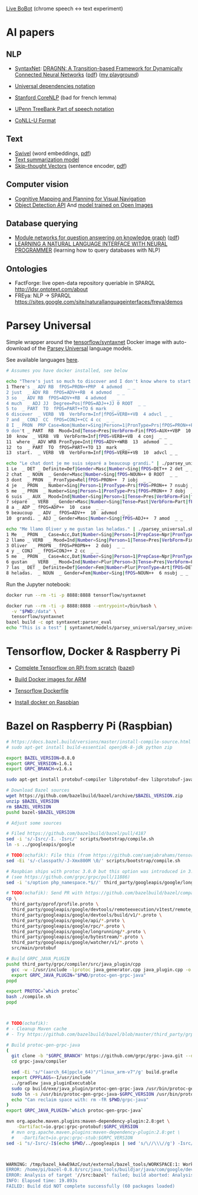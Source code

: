[Live BoBot](https://rawgit.com/ochafik/ai-playground/master/bobot/build/index.html) (chrome speech <-> text experiment)

# AI papers

## NLP

- [SyntaxNet](https://github.com/tensorflow/models/tree/master/research/syntaxnet): [DRAGNN: A Transition-based Framework for Dynamically Connected Neural Networks]() ([pdf](https://arxiv.org/pdf/1703.04474.pdf)) ([my playground](https://github.com/ochafik/parsey-universal-playground))

- [Universal dependencies notation](http://universaldependencies.org/u/dep/all.html)
- [Stanford CoreNLP](http://corenlp.run/) (bad for french lemma)
- [UPenn TreeBank Part of speech notation](https://www.ling.upenn.edu/courses/Fall_2003/ling001/penn_treebank_pos.html)
- [CoNLL-U Format](http://universaldependencies.org/format.html)

## Text

- [Swivel](https://github.com/tensorflow/models/tree/master/research/swivel) (word embeddings, [pdf](https://arxiv.org/pdf/1602.02215.pdf))
- [Text summarization model](https://github.com/tensorflow/models/tree/master/research/textsum)
- [Skip-thought Vectors](https://github.com/tensorflow/models/tree/master/research/skip_thoughts) (sentence encoder, [pdf](https://papers.nips.cc/paper/5950-skip-thought-vectors.pdf))

## Computer vision

- [Cognitive Mapping and Planning for Visual Navigation](https://sites.google.com/view/cognitive-mapping-and-planning/)
- [Object Detection API](https://github.com/tensorflow/models/blob/master/research/object_detection/g3doc/detection_model_zoo.md)
  And [model trained on Open Images](https://github.com/tensorflow/models/blob/master/research/object_detection/g3doc/detection_model_zoo.md)

## Database querying

- [Module networks for question answering on knowledge graph](https://github.com/tensorflow/models/tree/master/research/qa_kg) ([pdf](https://arxiv.org/pdf/1704.05526.pdf))
- [LEARNING A NATURAL LANGUAGE INTERFACE WITH NEURAL PROGRAMMER](https://openreview.net/pdf?id=ry2YOrcge) (learning how to query databases with NLP)

## Ontologies

- FactForge: live open-data repository queriable in SPARQL
  http://ldsr.ontotext.com/about
- FREya: NLP -> SPARQL
  https://sites.google.com/site/naturallanguageinterfaces/freya/demos
  
# Parsey Universal

Simple wrapper around the [tensorflow/syntaxnet](https://hub.docker.com/r/tensorflow/syntaxnet/)
Docker image with auto-download of the
[Parsey Universal](https://github.com/tensorflow/models/blob/master/research/syntaxnet/g3doc/universal.md)
language models.

See available languages [here](https://github.com/tensorflow/models/blob/master/research/syntaxnet/g3doc/universal.md).

```bash
# Assumes you have docker installed, see below

echo "There's just so much to discover and I don't know where to start." | ./parsey_universal.sh English
1 There's _ ADV RB  fPOS=PRON++PRP  4 advmod  _ _
2 just  _ ADV RB  fPOS=ADV++RB  4 advmod  _ _
3 so  _ ADV RB  fPOS=ADV++RB  4 advmod  _ _
4 much  _ ADJ JJ  Degree=Pos|fPOS=ADJ++JJ 0 ROOT  _ _
5 to  _ PART  TO  fPOS=PART++TO 6 mark  _ _
6 discover  _ VERB  VB  VerbForm=Inf|fPOS=VERB++VB  4 advcl _ _
7 and _ CONJ  CC  fPOS=CONJ++CC 4 cc  _ _
8 I _ PRON  PRP Case=Nom|Number=Sing|Person=1|PronType=Prs|fPOS=PRON++PRP 10  nsubj _ _
9 don't _ PART  RB  Mood=Ind|Tense=Pres|VerbForm=Fin|fPOS=AUX++VBP  10  advmod  _ _
10  know  _ VERB  VB  VerbForm=Inf|fPOS=VERB++VB  4 conj  _ _
11  where _ ADV WRB PronType=Int|fPOS=ADV++WRB  13  advmod  _ _
12  to  _ PART  TO  fPOS=PART++TO 13  mark  _ _
13  start.  _ VERB  VB  VerbForm=Inf|fPOS=VERB++VB  10  advcl _ _

echo "Le chat dont je me suis séparé a beaucoup grandi." | ./parsey_universal.sh French
1 Le  _ DET _ Definite=Def|Gender=Masc|Number=Sing|fPOS=DET++ 2 det _ _
2 chat  _ NOUN  _ Gender=Masc|Number=Sing|fPOS=NOUN++ 0 ROOT  _ _
3 dont  _ PRON  _ PronType=Rel|fPOS=PRON++  7 iobj  _ _
4 je  _ PRON  _ Number=Sing|Person=1|PronType=Prs|fPOS=PRON++ 7 nsubj _ _
5 me  _ PRON  _ Number=Sing|Person=1|PronType=Prs|fPOS=PRON++ 7 dobj  _ _
6 suis  _ AUX _ Mood=Ind|Number=Sing|Person=1|Tense=Pres|VerbForm=Fin|fPOS=AUX++  7 aux _ _
7 séparé  _ VERB  _ Gender=Masc|Number=Sing|Tense=Past|VerbForm=Part|fPOS=VERB++  2 acl:relcl _ _
8 a _ ADP _ fPOS=ADP++  10  case  _ _
9 beaucoup  _ ADV _ fPOS=ADV++  10  advmod  _ _
10  grandi. _ ADJ _ Gender=Masc|Number=Sing|fPOS=ADJ++  7 amod  _ _

echo "Me llamo Oliver y me gustan las heladas." | ./parsey_universal.sh Spanish
1 Me  _ PRON  _ Case=Acc,Dat|Number=Sing|Person=1|PrepCase=Npr|PronType=Prs|Reflex=Yes|fPOS=PRON++  2 iobj  _
2 llamo _ VERB  _ Mood=Ind|Number=Sing|Person=1|Tense=Pres|VerbForm=Fin|fPOS=VERB++ 0 ROOT  _ _
3 Oliver  _ PROPN _ fPOS=PROPN++  2 dobj  _ _
4 y _ CONJ  _ fPOS=CONJ++ 2 cc  _ _
5 me  _ PRON  _ Case=Acc,Dat|Number=Sing|Person=1|PrepCase=Npr|PronType=Prs|fPOS=PRON++ 6 iobj  _ _
6 gustan  _ VERB  _ Mood=Ind|Number=Plur|Person=3|Tense=Pres|VerbForm=Fin|fPOS=VERB++ 2 conj  _ _
7 las _ DET _ Definite=Def|Gender=Fem|Number=Plur|PronType=Art|fPOS=DET++ 8 det _ _
8 heladas.  _ NOUN  _ Gender=Fem|Number=Sing|fPOS=NOUN++  6 nsubj _ _
```

Run the Jupyter notebook:

```bash
docker run --rm -ti -p 8888:8888 tensorflow/syntaxnet

docker run --rm -ti -p 8888:8888 --entrypoint=/bin/bash \
  -v "$PWD:/data" \
  tensorflow/syntaxnet
bazel build -c opt syntaxnet:parser_eval
echo "This is a test" | syntaxnet/models/parsey_universal/parsey_universal.sh /data/models/parsey_universal/English
```

# Tensorflow, Docker & Raspberry Pi

- [Complete Tensorflow on RPi from scratch](https://github.com/ochafik/tensorflow-on-raspberry-pi)
  ([bazel](https://github.com/samjabrahams/tensorflow-on-raspberry-pi/blob/master/GUIDE.md#3-build-bazel))
- [Build Docker images for ARM](https://blog.hypriot.com/post/setup-simple-ci-pipeline-for-arm-images/)
- [Tensorflow Dockerfile](https://github.com/tensorflow/models/blob/master/research/syntaxnet/docker-devel/Dockerfile.min)

- [Install docker on Raspbian](https://howchoo.com/g/nmrlzmq1ymn/how-to-install-docker-on-your-raspberry-pi)

# Bazel on Raspberry Pi (Raspbian)

```bash
# https://docs.bazel.build/versions/master/install-compile-source.html
# sudo apt-get install build-essential openjdk-8-jdk python zip

export BAZEL_VERSION=0.8.0
export GRPC_VERSION=1.6.1
export GRPC_BRANCH=v1.6.x

sudo apt-get install protobuf-compiler libprotobuf-dev libprotobuf-java libprotoc-dev

# Download Bazel sources
wget https://github.com/bazelbuild/bazel/archive/$BAZEL_VERSION.zip
unzip $BAZEL_VERSION
rm $BAZEL_VERSION
pushd bazel-$BAZEL_VERSION

# Adjust some sources

# Filed https://github.com/bazelbuild/bazel/pull/4187
sed -i 's/-Isrc/-I. -Isrc/' scripts/bootstrap/compile.sh
ln -s ../googleapis/google

# TODO(ochafik): File this (from https://github.com/samjabrahams/tensorflow-on-raspberry-pi/blob/master/GUIDE.md#3-build-bazel)
sed -Ei 's/-classpath/-J-Xmx800M \0/' scripts/bootstrap/compile.sh

# Raspbian ships with protoc 3.0.0 but this option was introduced in 3.4.x
# (see https://github.com/grpc/grpc/pull/11886)
sed -i 's/option php_namespace.*$//' third_party/googleapis/google/longrunning/operations.proto

# TODO(ochafik): Send PR with https://github.com/bazelbuild/bazel/compare/master...ochafik:patch-2
cp \
  third_party/pprof/profile.proto \
  third_party/googleapis/google/devtools/remoteexecution/v1test/remote_execution.proto \
  third_party/googleapis/google/devtools/build/v1/*.proto \
  third_party/googleapis/google/api/*.proto \
  third_party/googleapis/google/rpc/*.proto \
  third_party/googleapis/google/longrunning/*.proto \
  third_party/googleapis/google/bytestream/*.proto \
  third_party/googleapis/google/watcher/v1/*.proto \
  src/main/protobuf

# Build GRPC_JAVA_PLUGIN
pushd third_party/grpc/compiler/src/java_plugin/cpp
  gcc -w -I/usr/include -lprotoc java_generator.cpp java_plugin.cpp -o protoc-gen-grpc-java
  export GRPC_JAVA_PLUGIN="$PWD/protoc-gen-grpc-java"
popd

export PROTOC=`which protoc`
bash ./compile.sh
popd



# TODO(ochafik):
# - Cleanup Maven cache
# - Try https://github.com/bazelbuild/bazel/blob/master/third_party/grpc/README.bazel.md

# Build protoc-gen-grpc-java
(
  git clone -b "$GRPC_BRANCH" https://github.com/grpc/grpc-java.git --depth=1
  cd grpc-java/compiler

  sed -Ei 's/"(aarch_64|ppcle_64)"/"linux_arm-v7"/g' build.gradle
  export CPPFLAGS=-I/usr/include
  ../gradlew java_pluginExecutable
  sudo cp build/exe/java_plugin/protoc-gen-grpc-java /usr/bin/protoc-gen-grpc-java-$GRPC_VERSION
  sudo ln -s /usr/bin/protoc-gen-grpc-java-$GRPC_VERSION /usr/bin/protoc-gen-grpc-java
  echo "Can reclaim space with: rm -fR $PWD/grpc-java"
)
export GRPC_JAVA_PLUGIN=`which protoc-gen-grpc-java`

mvn org.apache.maven.plugins:maven-dependency-plugin:2.8:get \
    -Dartifact=io.grpc:grpc-protobuf:$GRPC_VERSION
  # mvn org.apache.maven.plugins:maven-dependency-plugin:2.8:get \
  #   -Dartifact=io.grpc:grpc-stub:$GRPC_VERSION
sed -i "s/-Isrc/-I$(echo $PWD/../googleapis | sed 's/\//\\\//g') -Isrc/" scripts/bootstrap/compile.sh



WARNING: /tmp/bazel_k4wE9AzC/out/external/bazel_tools/WORKSPACE:1: Workspace name in /tmp/bazel_k4wE9AzC/out/external/bazel_tools/WORKSPACE (@io_bazel) does not match the name given in the repository's definition (@bazel_tools); this will cause a build error in future versions
ERROR: /home/pi/bazel-0.8.0/src/java_tools/buildjar/java/com/google/devtools/build/buildjar/BUILD:144:12: in srcs attribute of bootstrap_java_library rule //src/java_tools/buildjar/java/com/google/devtools/build/buildjar:skylark-deps: '//:bootstrap-derived-java-srcs' does not produce any bootstrap_java_library srcs files (expected .java)
ERROR: Analysis of target '//src:bazel' failed; build aborted: Analysis of target '//src/java_tools/buildjar/java/com/google/devtools/build/buildjar:skylark-deps' failed; build aborted
INFO: Elapsed time: 19.893s
FAILED: Build did NOT complete successfully (60 packages loaded)

  
```


